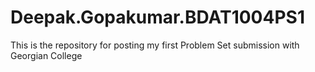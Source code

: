 # Deepak.Gopakumar.BDAT1004PS1

This is the repository for posting my first Problem Set submission with Georgian College
